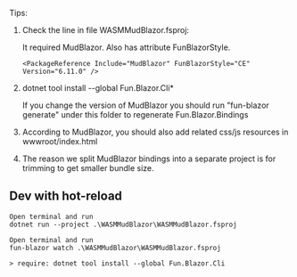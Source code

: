 Tips:

1. Check the line in file WASMMudBlazor.fsproj: 

    It required MudBlazor. Also has attribute FunBlazorStyle.

    ```
    <PackageReference Include="MudBlazor" FunBlazorStyle="CE" Version="6.11.0" />
    ```

2. dotnet tool install --global Fun.Blazor.Cli*

    If you change the version of MudBlazor you should run "fun-blazor generate" under this folder to regenerate Fun.Blazor.Bindings

3. According to MudBlazor, you should also add related css/js resources in wwwroot/index.html

4. The reason we split MudBlazor bindings into a separate project is for trimming to get smaller bundle size.  

## Dev with hot-reload

    Open terminal and run
    dotnet run --project .\WASMMudBlazor\WASMMudBlazor.fsproj
    
    Open terminal and run
    fun-blazor watch .\WASMMudBlazor\WASMMudBlazor.fsproj

    > require: dotnet tool install --global Fun.Blazor.Cli
